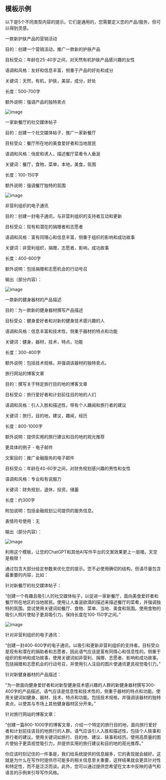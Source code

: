 ## 模板示例

以下是5个不同类型内容的提示。它们是通用的，您需要定义您的产品/服务，但可以得到灵感。

一款新护肤产品的营销活动

目的：创建一个营销活动，推广一款新的护肤产品

目标受众：年龄在25-40岁之间，对天然有机护肤产品感兴趣的女性

语调和风格：友好和信息丰富，侧重于产品的好处和成分

关键词：天然，有机，护肤，美容，成分，好处

长度：500-700字

额外说明：强调产品的独特卖点

![image](../Images/image-3G724XP6.jpg)

一家新餐厅的社交媒体帖子

目的：创建一个社交媒体帖子，推广一家新餐厅

目标受众：餐厅所在地的美食爱好者和当地居民

语调和风格：俏皮和诱人，描述餐厅菜肴令人垂涎

关键词：餐厅，食物，菜单，本地，美食，氛围

长度：100-150字

额外说明：强调餐厅独特的氛围

![image](../Images/image-DD5YXWDJ.jpg)

非营利组织的电子通讯

目的：创建一封电子通讯，与非营利组织的支持者互动和更新

目标受众：现有和潜在的捐赠者和志愿者

语调和风格：富有同理心和信息丰富，侧重于组织的影响和成功故事

关键词：非营利组织，捐赠，志愿者，影响，成功故事

长度：400-600字

额外说明：包括捐赠和志愿机会的行动号召

输出（部分内容）：

![image](../Images/image-8SPHD0YY.jpg)

一款新的健身器材的产品描述

目的：为一款新的健身器材撰写产品描述

目标受众：健身爱好者和对新的健身技术感兴趣的人

语调和风格：信息丰富和技术性，侧重于器材的特点和功能

关键词：健身，器材，技术，特点，功能

长度：300-400字

额外说明：包括技术规格，并强调该器材的独特卖点。

旅行网站的博客文章

目的：撰写关于特定旅行目的地的博客文章

目标受众：旅行爱好者和计划前往目的地的人们

语调和风格：引人入胜和描述性，带有个人趣闻和旅行者的建议

关键词：旅行，目的地，建议，趣闻，经历

长度：800-1000字

额外说明：提供实用的旅行建议和目的地的观光推荐

更具体的例子 - 电子邮件

文案目的：推广金融服务的电子邮件

目标受众：年龄在40-60岁之间，对财务规划感兴趣的男性和女性

语调和风格：专业和有说服力

关键词：财务规划，退休，投资，储蓄

长度：约300字

附加说明：包括金融规划公司提供的服务信息。

表情符号使用：无

输出（部分内容）：

![image](../Images/image-UPJQ14E0.jpg)

利用这个模板，让您的ChatGPT和其他AI写作平台的文案效果更上一层楼。天空是极限！

通过包含大部分给定参数来优化您的提示。您不必使用确切的结构，但请尽量包含最重要的内容，比如：

针对新餐厅的社交媒体帖子：

“创建一个有趣且吸引人的社交媒体帖子，以促进一家新餐厅，面向美食爱好者和餐厅所在地区的当地居民。使用让人垂涎欲滴的描述来描述餐厅的菜肴，并强调独特的氛围。尝试使用关键词如餐厅、食物、菜单、当地、美食和氛围。使用食物的吸引人照片使帖子更具吸引力。保持长度在100-150字之间。”

![image](../Images/image-7UDN3SSM.jpg)

针对非营利组织的电子通讯：

“创建一封400-600字的电子通讯，以吸引和更新非营利组织的支持者。目标受众是现有和潜在的捐助者和志愿者，因此语气应该是富有同情心和信息性的。侧重于组织的影响和成功故事，使用关键词如非营利、捐赠、志愿者、影响和成功故事。包括捐赠和志愿机会的行动号召，并使用引人注目的图片使通讯更具视觉吸引力。”

针对新健身器材的产品描述：

“为一款面向健身爱好者和对新型健身技术感兴趣的人群的新健身器材撰写300-400字的产品描述。语气应该是信息性和技术性的，侧重于器材的特点和功能。使用关键词如健身、器材、技术、特点和功能。包括技术规格，并强调该器材的独特卖点，以使其与市场上其他健身器材区分开来。”

针对旅行网站的博客文章：

“创建一篇800-1000字的博客文章，介绍一个特定的旅行目的地，面向旅行爱好者和计划前往该目的地旅行的人群。语气应该引人入胜和描述性，包括个人轶事和旅行者的建议。使用关键词如旅行、目的地、建议、轶事和经历。使用高质量的图片使帖子更具视觉吸引力，并提供实用的旅行建议和目的地的观光推荐。”

你应该时刻记住的一件事是，我们给系统提供的信息越多，它的表现就会越好。这就是为什么在写作时提供尽可能多的相关信息至关重要，这样结果就会更具针对性和特定性，而不是泛泛而谈。此外，您可以通过提供您希望在文本中反映的语气和语言的示例来引导写作风格。
